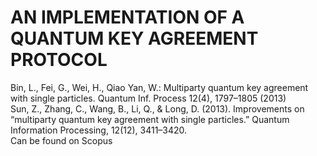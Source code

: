 # AN IMPLEMENTATION OF A QUANTUM KEY AGREEMENT PROTOCOL
Bin, L., Fei, G., Wei, H., Qiao Yan, W.: Multiparty quantum key agreement with single particles. Quantum Inf. Process 12(4), 1797–1805 (2013)<br>
Sun, Z., Zhang, C., Wang, B., Li, Q., & Long, D. (2013). Improvements on “multiparty quantum key agreement with single particles.” Quantum Information Processing, 12(12), 3411–3420.<br>
Can be found on Scopus
